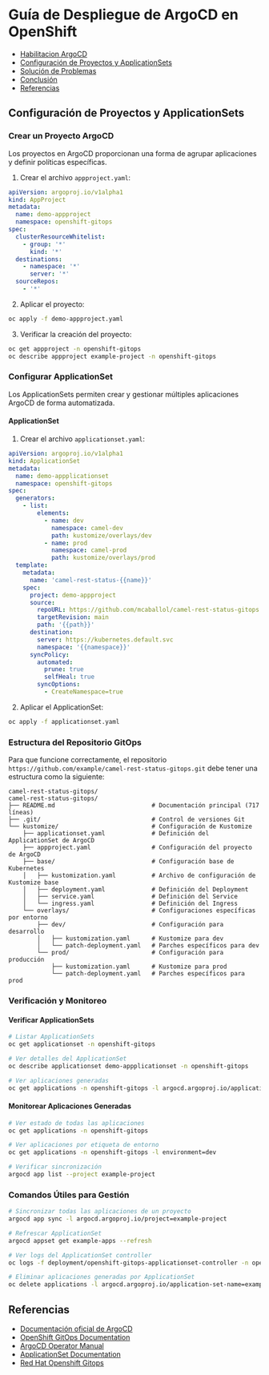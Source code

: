 # Guía de Despliegue de ArgoCD en OpenShift

- [Habilitacion ArgoCD](doc/habilitar_argocd.md)
- [Configuración de Proyectos y ApplicationSets](#configuración-de-proyectos-y-applicationsets)
- [Solución de Problemas](#solución-de-problemas)
- [Conclusión](#conclusión)
- [Referencias](#referencias)



## Configuración de Proyectos y ApplicationSets

### Crear un Proyecto ArgoCD

Los proyectos en ArgoCD proporcionan una forma de agrupar aplicaciones y definir políticas específicas.

1. Crear el archivo `appproject.yaml`:

```yaml
apiVersion: argoproj.io/v1alpha1
kind: AppProject
metadata:
  name: demo-appproject
  namespace: openshift-gitops
spec:
  clusterResourceWhitelist:
    - group: '*'
      kind: '*'
  destinations:
    - namespace: '*'
      server: '*'
  sourceRepos:
    - '*'

```

2. Aplicar el proyecto:

```bash
oc apply -f demo-appproject.yaml
```

3. Verificar la creación del proyecto:

```bash
oc get appproject -n openshift-gitops
oc describe appproject example-project -n openshift-gitops
```

### Configurar ApplicationSet

Los ApplicationSets permiten crear y gestionar múltiples aplicaciones ArgoCD de forma automatizada.

#### ApplicationSet

1. Crear el archivo `applicationset.yaml`:

```yaml
apiVersion: argoproj.io/v1alpha1
kind: ApplicationSet
metadata:
  name: demo-appplicationset
  namespace: openshift-gitops
spec:
  generators:
    - list:
        elements:
          - name: dev
            namespace: camel-dev
            path: kustomize/overlays/dev
          - name: prod
            namespace: camel-prod
            path: kustomize/overlays/prod
  template:
    metadata:
      name: 'camel-rest-status-{{name}}'
    spec:
      project: demo-appproject
      source:
        repoURL: https://github.com/mcaballol/camel-rest-status-gitops.git  # Cambia esto a tu repo real
        targetRevision: main
        path: '{{path}}'
      destination:
        server: https://kubernetes.default.svc
        namespace: '{{namespace}}'
      syncPolicy:
        automated:
          prune: true
          selfHeal: true
        syncOptions:
          - CreateNamespace=true
```

2. Aplicar el ApplicationSet:

```bash
oc apply -f applicationset.yaml
```

### Estructura del Repositorio GitOps

Para que funcione correctamente, el repositorio `https://github.com/example/camel-rest-status-gitops.git` debe tener una estructura como la siguiente:

```
camel-rest-status-gitops/
camel-rest-status-gitops/
├── README.md                           # Documentación principal (717 líneas)
├── .git/                               # Control de versiones Git
└── kustomize/                          # Configuración de Kustomize
    ├── applicationset.yaml             # Definición del ApplicationSet de ArgoCD
    ├── appproject.yaml                 # Configuración del proyecto de ArgoCD
    ├── base/                           # Configuración base de Kubernetes
    │   ├── kustomization.yaml          # Archivo de configuración de Kustomize base
    │   ├── deployment.yaml             # Definición del Deployment
    │   ├── service.yaml                # Definición del Service
    │   └── ingress.yaml                # Definición del Ingress
    └── overlays/                       # Configuraciones específicas por entorno
        ├── dev/                        # Configuración para desarrollo
        │   ├── kustomization.yaml      # Kustomize para dev
        │   └── patch-deployment.yaml   # Parches específicos para dev
        └── prod/                       # Configuración para producción
            ├── kustomization.yaml      # Kustomize para prod
            └── patch-deployment.yaml   # Parches específicos para prod
```

### Verificación y Monitoreo

#### Verificar ApplicationSets

```bash
# Listar ApplicationSets
oc get applicationset -n openshift-gitops

# Ver detalles del ApplicationSet
oc describe applicationset demo-appplicationset -n openshift-gitops

# Ver aplicaciones generadas
oc get applications -n openshift-gitops -l argocd.argoproj.io/application-set-name=demo-appplicationset
```

#### Monitorear Aplicaciones Generadas

```bash
# Ver estado de todas las aplicaciones
oc get applications -n openshift-gitops

# Ver aplicaciones por etiqueta de entorno
oc get applications -n openshift-gitops -l environment=dev

# Verificar sincronización
argocd app list --project example-project
```

### Comandos Útiles para Gestión

```bash
# Sincronizar todas las aplicaciones de un proyecto
argocd app sync -l argocd.argoproj.io/project=example-project

# Refrescar ApplicationSet
argocd appset get example-apps --refresh

# Ver logs del ApplicationSet controller
oc logs -f deployment/openshift-gitops-applicationset-controller -n openshift-gitops

# Eliminar aplicaciones generadas por ApplicationSet
oc delete applications -l argocd.argoproj.io/application-set-name=example-apps -n openshift-gitops
```


## Referencias

- [Documentación oficial de ArgoCD](https://argo-cd.readthedocs.io/)
- [OpenShift GitOps Documentation](https://docs.openshift.com/container-platform/latest/cicd/gitops/understanding-openshift-gitops.html)
- [ArgoCD Operator Manual](https://argoproj.github.io/argo-cd/operator-manual/)
- [ApplicationSet Documentation](https://argocd-applicationset.readthedocs.io/)
- [Red Hat Openshift Gitops](https://docs.redhat.com/en/documentation/red_hat_openshift_gitops/1.16/html/installing_gitops/installing-openshift-gitops#installing-gitops-operator-using-cli_installing-openshift-gitops)
